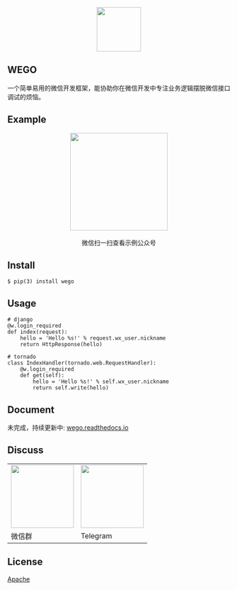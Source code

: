 <p align="center"><a href="http://vuejs.org" target="_blank"><img width="100"src="http://ww2.sinaimg.cn/large/62e721e4gw1f83zeuykk5j20sg0sgtb6.jpg"></a></p>

## WEGO

一个简单易用的微信开发框架，能协助你在微信开发中专注业务逻辑摆脱微信接口调试的烦恼。

## Example

<p align="center">
    <img width="220"src="http://ww2.sinaimg.cn/large/62e721e4gw1f8bd8tn1kwj20a90a9gmt.jpg"><br/><br/>
    微信扫一扫查看示例公众号
</p>

## Install

```
$ pip(3) install wego
```

## Usage

```
# django
@w.login_required
def index(request):
    hello = 'Hello %s!' % request.wx_user.nickname
    return HttpResponse(hello)

# tornado
class IndexHandler(tornado.web.RequestHandler):
    @w.login_required
    def get(self):
        hello = 'Hello %s!' % self.wx_user.nickname
        return self.write(hello)
```

## Document

未完成，持续更新中: [wego.readthedocs.io](http://wego.readthedocs.io/zh_CN/latest/)

## Discuss

<table>
    <tr>
        <td><img src="http://ww1.sinaimg.cn/mw690/c41e7f9agw1f8xnci4vhfj20kw0r2tam.jpg" width="142"></td>
        <td><img src="http://ww2.sinaimg.cn/large/62e721e4gw1f84078j40pj207s07st9m.jpg" width="142"></td>
    </tr>
    <tr>
        <td>微信群</td>
        <td>Telegram</td>
    </tr>
</table>

## License

[Apache](http://www.apache.org/licenses/)


